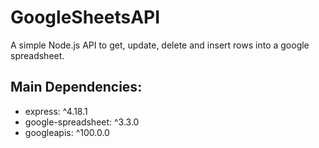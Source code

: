 # GoogleSheetsAPI

A simple Node.js API to get, update, delete and insert rows into a google spreadsheet.

## Main Dependencies:
- express: ^4.18.1
- google-spreadsheet: ^3.3.0
- googleapis: ^100.0.0
